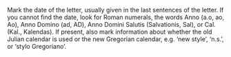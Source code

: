 Mark the date of the letter, usually given in the last sentences of the letter. If you cannot find the date, look for Roman numerals, the words Anno (a.o, ao, Ao), Anno Domino (ad, AD), Anno Domini Salutis (Salvationis, Sal), or Cal. (Kal., Kalendas). If present, also mark information about whether the old Julian calendar is used or the new Gregorian calendar, e.g. ‘new style’, ‘n.s.’, or ‘stylo Gregoriano’.
